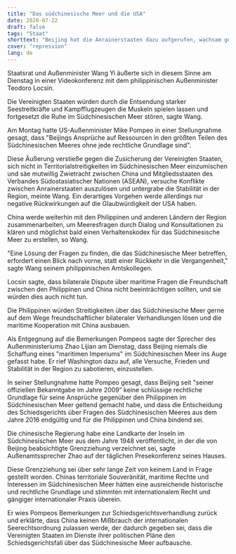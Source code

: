 ```yaml
---
title: "Das südchinesische Meer und die USA"
date: 2020-07-22
draft: false
tags: "Staat"
shorttext: "Beijing hat die Anrainerstaaten dazu aufgerufen, wachsam gegenüber der amerikanischen Tendenz zur Militarisierung des Südchinesischen Meeres zu sein und stattdessen gemeinsam Frieden und Stabilität in der Region zu wahren."
cover: "repression"
lang: de
---
```


Staatsrat und Außenminister Wang Yi äußerte sich in diesem Sinne am Dienstag in einer Videokonferenz mit dem philippinischen Außenminister Teodoro Locsin.

Die Vereinigten Staaten würden durch die Entsendung starker Seestreitkräfte und Kampfflugzeugen die Muskeln spielen lassen und fortgesetzt die Ruhe im Südchinesischen Meer stören, sagte Wang.

Am Montag hatte US-Außenminister Mike Pompeo in einer Stellungnahme gesagt, dass "Beijings Ansprüche auf Ressourcen in den größten Teilen des Südchinesischen Meeres ohne jede rechtliche Grundlage sind".

Diese Äußerung verstieße gegen die Zusicherung der Vereinigten Staaten, sich nicht in Territorialstreitigkeiten im Südchinesischen Meer einzumischen und säe mutwillig Zwietracht zwischen China und Mitgliedsstaaten des Verbandes Südostasiatischer Nationen (ASEAN), versuche Konflikte zwischen Anrainerstaaten auszulösen und untergrabe die Stabilität in der Region, meinte Wang. Ein derartiges Vorgehen werde allerdings nur negative Rückwirkungen auf die Glaubwürdigkeit der USA haben.

China werde weiterhin mit den Philippinen und anderen Ländern der Region zusammenarbeiten, um Meeresfragen durch Dialog und Konsultationen zu klären und möglichst bald einen Verhaltenskodex für das Südchinesische Meer zu erstellen, so Wang.

"Eine Lösung der Fragen zu finden, die das Südchinesische Meer betreffen, erfordert einen Blick nach vorne, statt einer Rückkehr in die Vergangenheit," sagte Wang seinem philippinischen Amtskollegen.

Locsin sagte, dass bilaterale Dispute über maritime Fragen die Freundschaft zwischen den Philippinen und China nicht beeinträchtigen sollten, und sie würden dies auch nicht tun.

Die Philippinen würden Streitigkeiten über das Südchinesische Meer gerne  auf dem Wege freundschaftlicher bilateraler Verhandlungen lösen und die maritime Kooperation mit China ausbauen.

Als Entgegnung auf die Bemerkungen Pompeos sagte der Sprecher des Außenministeriums Zhao Lijian am Dienstag, dass Beijing niemals die Schaffung eines "maritimen Imperiums" im Südchinesischen Meer ins Auge gefasst habe. Er rief Washington dazu auf, alle Versuche, Frieden und Stabilität in der Region zu sabotieren, einzustellen.

In seiner Stellungnahme hatte Pompeo gesagt, dass Beijing seit "seiner offiziellen Bekanntgabe im Jahre 2009” keine schlüssige rechtliche Grundlage für seine Ansprüche gegenüber den Philippinen im Südchinesischen Meer geltend gemacht habe, und dass die Entscheidung des Schiedsgerichts über Fragen des Südchinesischen Meeres aus dem Jahre 2016 endgültig und für die Philippinen und China bindend sei.

Die chinesische Regierung habe eine Landkarte der Inseln im Südchinesischen Meer aus dem Jahre 1948 veröffentlicht, in der die von Beijing beabsichtigte Grenzziehung verzeichnet sei, sagte Außenamtssprecher Zhao auf der täglichen Presekonferenz seines Hauses.

Diese Grenzziehung sei über sehr lange Zeit von keinem Land in Frage gestellt worden. Chinas territoriale Souveränität, maritime Rechte und Interessen im Südchinesischen Meer hätten eine ausreichende historische und rechtliche Grundlage und stimmten mit internationalem Recht und gängiger internationaler Praxis überein.

Er wies Pompeos Bemerkungen zur Schiedsgerichtsverhandlung zurück und erklärte, dass China keinen Mißbrauch der internationalen Seerechtsordnung zulassen werde, der dadurch gegeben sei, dass die Vereinigten Staaten im Dienste ihrer politischen Pläne den Schiedsgerichtsfall über das Südchinesische Meer aufbausche.
